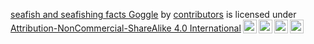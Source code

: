 <p xmlns:cc="http://creativecommons.org/ns#" xmlns:dct="http://purl.org/dc/terms/"><a property="dct:title"
                                                                                      rel="cc:attributionURL"
                                                                                      href="https://github.com/opalesurfcasting/goggle">seafish
  and seafishing facts Goggle</a> by <a rel="cc:attributionURL dct:creator" property="cc:attributionName"
                                        href="https://github.com/opalesurfcasting/goggle/graphs/contributors">contributors</a>
  is licensed under <a href="http://creativecommons.org/licenses/by-nc-sa/4.0/?ref=chooser-v1" target="_blank"
                       rel="license noopener noreferrer" style="display:inline-block;">Attribution-NonCommercial-ShareAlike
    4.0 International<img style="height:22px!important;margin-left:3px;vertical-align:text-bottom;"
                          src="https://mirrors.creativecommons.org/presskit/icons/cc.svg?ref=chooser-v1"><img
        style="height:22px!important;margin-left:3px;vertical-align:text-bottom;"
        src="https://mirrors.creativecommons.org/presskit/icons/by.svg?ref=chooser-v1"><img
        style="height:22px!important;margin-left:3px;vertical-align:text-bottom;"
        src="https://mirrors.creativecommons.org/presskit/icons/nc.svg?ref=chooser-v1"><img
        style="height:22px!important;margin-left:3px;vertical-align:text-bottom;"
        src="https://mirrors.creativecommons.org/presskit/icons/sa.svg?ref=chooser-v1"></a></p>
